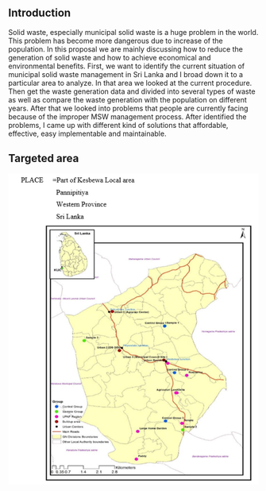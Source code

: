 Introduction
---
Solid waste, especially municipal solid waste is a huge problem in the world. This problem has become more dangerous due to increase of the population. In this proposal we are mainly discussing how to reduce the generation of solid waste and how to achieve economical and environmental benefits. First, we want to identify the current situation of municipal solid waste management in Sri Lanka and I broad down it to a particular area to analyze. In that area we looked at the current procedure. Then get the waste generation data and divided into several types of waste as well as compare the waste generation with the population on different years. After that we looked into problems that people are currently facing because of the improper MSW management process. After identified the problems, I came up with different kind of solutions that affordable, effective, easy implementable and maintainable.

Targeted area
---
![Area of the proposal](https://github.com/Uvindu/Waste-Management-Model/blob/master/Area.png)
